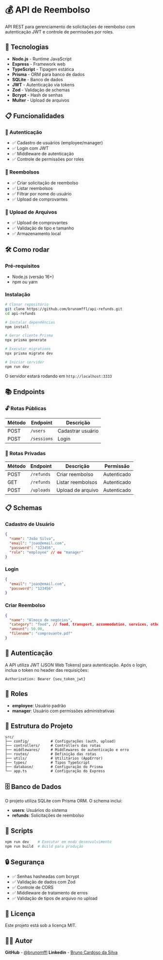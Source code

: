 # 💰 API de Reembolso

API REST para gerenciamento de solicitações de reembolso com autenticação JWT e controle de permissões por roles.

## 🚀 Tecnologias

- **Node.js** - Runtime JavaScript
- **Express** - Framework web
- **TypeScript** - Tipagem estática
- **Prisma** - ORM para banco de dados
- **SQLite** - Banco de dados
- **JWT** - Autenticação via tokens
- **Zod** - Validação de schemas
- **Bcrypt** - Hash de senhas
- **Multer** - Upload de arquivos

## 📋 Funcionalidades

### 🔐 Autenticação
- ✅ Cadastro de usuários (employee/manager)
- ✅ Login com JWT
- ✅ Middleware de autenticação
- ✅ Controle de permissões por roles

### 💸 Reembolsos
- ✅ Criar solicitação de reembolso
- ✅ Listar reembolsos
- ✅ Filtrar por nome do usuário
- ✅ Upload de comprovantes

### 📁 Upload de Arquivos
- ✅ Upload de comprovantes
- ✅ Validação de tipo e tamanho
- ✅ Armazenamento local

## 🛠️ Como rodar

### Pré-requisitos
- Node.js (versão 16+)
- npm ou yarn

### Instalação

```bash
# Clonar repositório
git clone https://github.com/brunomffl/api-refunds.git
cd api-refunds

# Instalar dependências
npm install

# Gerar cliente Prisma
npx prisma generate

# Executar migrations
npx prisma migrate dev

# Iniciar servidor
npm run dev
```

O servidor estará rodando em `http://localhost:3333`

## 📚 Endpoints

### 🔓 Rotas Públicas

| Método | Endpoint | Descrição |
|--------|----------|-----------|
| POST | `/users` | Cadastrar usuário |
| POST | `/sessions` | Login |

### 🔐 Rotas Privadas

| Método | Endpoint | Descrição | Permissão |
|--------|----------|-----------|-----------|
| POST | `/refunds` | Criar reembolso | Autenticado |
| GET | `/refunds` | Listar reembolsos | Autenticado |
| POST | `/uploads` | Upload de arquivo | Autenticado |

## 📋 Schemas

### Cadastro de Usuário
```json
{
  "name": "João Silva",
  "email": "joao@email.com",
  "password": "123456",
  "role": "employee" // ou "manager"
}
```

### Login
```json
{
  "email": "joao@email.com",
  "password": "123456"
}
```

### Criar Reembolso
```json
{
  "name": "Almoço de negócios",
  "category": "food", // food, transport, accommodation, services, other
  "amount": 50.00,
  "filename": "comprovante.pdf"
}
```

## 🔑 Autenticação

A API utiliza JWT (JSON Web Tokens) para autenticação. Após o login, inclua o token no header das requisições:

```
Authorization: Bearer {seu_token_jwt}
```

## 👥 Roles

- **employee**: Usuário padrão
- **manager**: Usuário com permissões administrativas

## 📁 Estrutura do Projeto

```
src/
├── config/          # Configurações (auth, upload)
├── controllers/     # Controllers das rotas
├── middlewares/     # Middlewares de autenticação e erro
├── routes/          # Definição das rotas
├── utils/           # Utilitários (AppError)
├── types/           # Tipos TypeScript
├── database/        # Configuração do Prisma
└── app.ts           # Configuração do Express
```

## 🗄️ Banco de Dados

O projeto utiliza SQLite com Prisma ORM. O schema inclui:

- **users**: Usuários do sistema
- **refunds**: Solicitações de reembolso

## 📝 Scripts

```bash
npm run dev    # Executar em modo desenvolvimento
npm run build  # Build para produção
```

## 🔒 Segurança

- ✅ Senhas hasheadas com bcrypt
- ✅ Validação de dados com Zod
- ✅ Controle de CORS
- ✅ Middleware de tratamento de erros
- ✅ Validação de tipos de arquivo no upload

## 📄 Licença

Este projeto está sob a licença MIT.

## 👨‍💻 Autor

**GitHub** - [@brunomffl](https://github.com/brunomffl)
**Linkedin** - [Bruno Cardoso da Silva](https://www.linkedin.com/in/brunomffl/)
